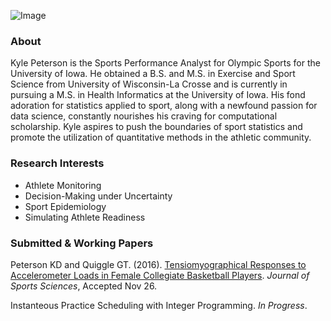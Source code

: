 
![Image](https://strength.sports.uiowa.edu/sites/strength.sports.uiowa.edu/files/styles/medium/public/people/photos/PETERSON_KYLE.jpg?itok=UZ-rafSh)

### About

Kyle Peterson is the Sports Performance Analyst for Olympic Sports for the University of Iowa. He obtained a B.S. and M.S. in Exercise and Sport Science from University of Wisconsin-La Crosse and is currently in pursuing a M.S. in Health Informatics at the University of Iowa. His fond adoration for statistics applied to sport, along with a newfound passion for data science, constantly nourishes his craving for computational scholarship. Kyle aspires to push the boundaries of sport statistics and promote the utilization of quantitative methods in the athletic community.

### Research Interests
* Athlete Monitoring
* Decision-Making under Uncertainty
* Sport Epidemiology
* Simulating Athlete Readiness

### Submitted & Working Papers
Peterson KD and Quiggle GT. (2016). [Tensiomyographical Responses to Accelerometer Loads in Female Collegiate Basketball Players](http://www.tandfonline.com/doi/pdf/10.1080/02640414.2016.1266378?). _Journal of Sports Sciences_, Accepted Nov 26.

Instanteous Practice Scheduling with Integer Programming. _In Progress_.
